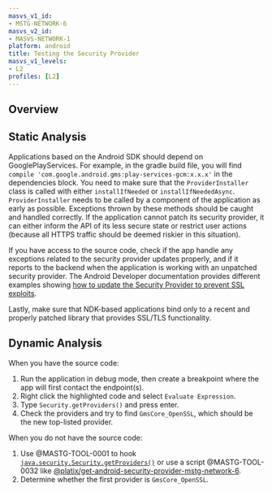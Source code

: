 ```yaml
---
masvs_v1_id:
- MSTG-NETWORK-6
masvs_v2_id:
- MASVS-NETWORK-1
platform: android
title: Testing the Security Provider
masvs_v1_levels:
- L2
profiles: [L2]
---
```


## Overview

## Static Analysis

Applications based on the Android SDK should depend on GooglePlayServices. For example, in the gradle build file, you will find `compile 'com.google.android.gms:play-services-gcm:x.x.x'` in the dependencies block. You need to make sure that the `ProviderInstaller` class is called with either `installIfNeeded` or `installIfNeededAsync`. `ProviderInstaller` needs to be called by a component of the application as early as possible. Exceptions thrown by these methods should be caught and handled correctly. If the application cannot patch its security provider, it can either inform the API of its less secure state or restrict user actions (because all HTTPS traffic should be deemed riskier in this situation).

If you have access to the source code, check if the app handle any exceptions related to the security provider updates properly, and if it reports to the backend when the application is working with an unpatched security provider. The Android Developer documentation provides different examples showing [how to update the Security Provider to prevent SSL exploits](https://developer.android.com/privacy-and-security/security-gms-provider "Updating Your Security Provider to Protect Against SSL Exploits").

Lastly, make sure that NDK-based applications bind only to a recent and properly patched library that provides SSL/TLS functionality.

## Dynamic Analysis

When you have the source code:

1. Run the application in debug mode, then create a breakpoint where the app will first contact the endpoint(s).
2. Right click the highlighted code and select `Evaluate Expression`.
3. Type `Security.getProviders()` and press enter.
4. Check the providers and try to find `GmsCore_OpenSSL`, which should be the new top-listed provider.

When you do not have the source code:

1. Use @MASTG-TOOL-0001 to hook [`java.security.Security.getProviders()`](https://developer.android.com/reference/java/security/Security#getProviders()) or use a script @MASTG-TOOL-0032 like [@platix/get-android-security-provider-mstg-network-6](https://codeshare.frida.re/@platix/get-android-security-provider-mstg-network-6/).
2. Determine whether the first provider is `GmsCore_OpenSSL`.
